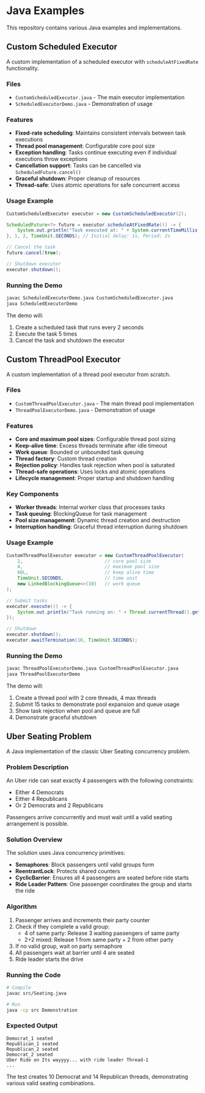 # Java Examples

This repository contains various Java examples and implementations.

## Custom Scheduled Executor

A custom implementation of a scheduled executor with `scheduleAtFixedRate` functionality.

### Files
- `CustomScheduledExecutor.java` - The main executor implementation
- `ScheduledExecutorDemo.java` - Demonstration of usage

### Features
- **Fixed-rate scheduling**: Maintains consistent intervals between task executions
- **Thread pool management**: Configurable core pool size
- **Exception handling**: Tasks continue executing even if individual executions throw exceptions
- **Cancellation support**: Tasks can be cancelled via `ScheduledFuture.cancel()`
- **Graceful shutdown**: Proper cleanup of resources
- **Thread-safe**: Uses atomic operations for safe concurrent access

### Usage Example
```java
CustomScheduledExecutor executor = new CustomScheduledExecutor(2);

ScheduledFuture<?> future = executor.scheduleAtFixedRate(() -> {
    System.out.println("Task executed at: " + System.currentTimeMillis());
}, 1, 2, TimeUnit.SECONDS); // Initial delay: 1s, Period: 2s

// Cancel the task
future.cancel(true);

// Shutdown executor
executor.shutdown();
```

### Running the Demo
```bash
javac ScheduledExecutorDemo.java CustomScheduledExecutor.java
java ScheduledExecutorDemo
```

The demo will:
1. Create a scheduled task that runs every 2 seconds
2. Execute the task 5 times
3. Cancel the task and shutdown the executor

## Custom ThreadPool Executor

A custom implementation of a thread pool executor from scratch.

### Files
- `CustomThreadPoolExecutor.java` - The main thread pool implementation
- `ThreadPoolExecutorDemo.java` - Demonstration of usage

### Features
- **Core and maximum pool sizes**: Configurable thread pool sizing
- **Keep-alive time**: Excess threads terminate after idle timeout
- **Work queue**: Bounded or unbounded task queuing
- **Thread factory**: Custom thread creation
- **Rejection policy**: Handles task rejection when pool is saturated
- **Thread-safe operations**: Uses locks and atomic operations
- **Lifecycle management**: Proper startup and shutdown handling

### Key Components
- **Worker threads**: Internal worker class that processes tasks
- **Task queuing**: BlockingQueue for task management
- **Pool size management**: Dynamic thread creation and destruction
- **Interruption handling**: Graceful thread interruption during shutdown

### Usage Example
```java
CustomThreadPoolExecutor executor = new CustomThreadPoolExecutor(
    2,                              // core pool size
    4,                              // maximum pool size
    60L,                            // keep alive time
    TimeUnit.SECONDS,               // time unit
    new LinkedBlockingQueue<>(10)   // work queue
);

// Submit tasks
executor.execute(() -> {
    System.out.println("Task running on: " + Thread.currentThread().getName());
});

// Shutdown
executor.shutdown();
executor.awaitTermination(10, TimeUnit.SECONDS);
```

### Running the Demo
```bash
javac ThreadPoolExecutorDemo.java CustomThreadPoolExecutor.java
java ThreadPoolExecutorDemo
```

The demo will:
1. Create a thread pool with 2 core threads, 4 max threads
2. Submit 15 tasks to demonstrate pool expansion and queue usage
3. Show task rejection when pool and queue are full
4. Demonstrate graceful shutdown

## Uber Seating Problem

A Java implementation of the classic Uber Seating concurrency problem.

### Problem Description

An Uber ride can seat exactly 4 passengers with the following constraints:
- Either 4 Democrats
- Either 4 Republicans
- Or 2 Democrats and 2 Republicans

Passengers arrive concurrently and must wait until a valid seating arrangement is possible.

### Solution Overview

The solution uses Java concurrency primitives:

- **Semaphores**: Block passengers until valid groups form
- **ReentrantLock**: Protects shared counters
- **CyclicBarrier**: Ensures all 4 passengers are seated before ride starts
- **Ride Leader Pattern**: One passenger coordinates the group and starts the ride

### Algorithm

1. Passenger arrives and increments their party counter
2. Check if they complete a valid group:
   - 4 of same party: Release 3 waiting passengers of same party
   - 2+2 mixed: Release 1 from same party + 2 from other party
3. If no valid group, wait on party semaphore
4. All passengers wait at barrier until 4 are seated
5. Ride leader starts the drive

### Running the Code

```bash
# Compile
javac src/Seating.java

# Run
java -cp src Demonstration
```

### Expected Output

```
Democrat_1 seated
Republican_1 seated
Republican_2 seated
Democrat_2 seated
Uber Ride on Its wayyyy... with ride leader Thread-1
...
```

The test creates 10 Democrat and 14 Republican threads, demonstrating various valid seating combinations.